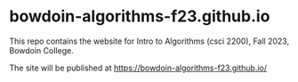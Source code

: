 # bowdoin-algorithms-f23.github.io

This repo contains the website for Intro to Algorithms (csci 2200), Fall 2023, Bowdoin College.

The site will be published at https://bowdoin-algorithms-f23.github.io/
